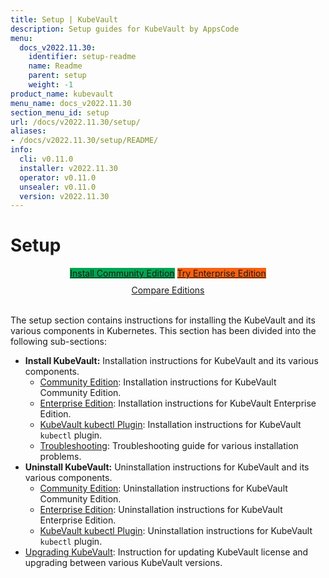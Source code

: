 ```yaml
---
title: Setup | KubeVault
description: Setup guides for KubeVault by AppsCode
menu:
  docs_v2022.11.30:
    identifier: setup-readme
    name: Readme
    parent: setup
    weight: -1
product_name: kubevault
menu_name: docs_v2022.11.30
section_menu_id: setup
url: /docs/v2022.11.30/setup/
aliases:
- /docs/v2022.11.30/setup/README/
info:
  cli: v0.11.0
  installer: v2022.11.30
  operator: v0.11.0
  unsealer: v0.11.0
  version: v2022.11.30
---
```


# Setup

<div style="text-align: center;">
  <a class="button is-link is-medium is-active has-text-weight-normal" href="/docs/v2022.11.30/setup/install/community" style="background:#00A651; width: 18rem;">Install Community Edition</a>
  <a class="button is-info is-medium is-active has-text-weight-normal" href="/docs/v2022.11.30/setup/install/enterprise"  style="background:#FC6011; width: 18rem;">Try Enterprise Edition</a>
  <a style="margin-top: 10px; display: block;" href="https://kubevault.com/pricing/">Compare Editions</a>
</div>
<br>

The setup section contains instructions for installing the KubeVault and its various components in Kubernetes. This section has been divided into the following sub-sections:

- **Install KubeVault:** Installation instructions for KubeVault and its various components.
  - [Community Edition](/docs/v2022.11.30/setup/install/community): Installation instructions for KubeVault Community Edition.
  - [Enterprise Edition](/docs/v2022.11.30/setup/install/enterprise): Installation instructions for KubeVault Enterprise Edition.
  - [KubeVault kubectl Plugin](/docs/v2022.11.30/setup/install/kubectl_plugin): Installation instructions for KubeVault `kubectl` plugin.
  - [Troubleshooting](/docs/v2022.11.30/setup/install/troubleshoting): Troubleshooting guide for various installation problems.
- **Uninstall KubeVault:** Uninstallation instructions for KubeVault and its various components.
  - [Community Edition](/docs/v2022.11.30/setup/uninstall/community): Uninstallation instructions for KubeVault Community Edition.
  - [Enterprise Edition](/docs/v2022.11.30/setup/uninstall/enterprise): Uninstallation instructions for KubeVault Enterprise Edition.
  - [KubeVault kubectl Plugin](/docs/v2022.11.30/setup/uninstall/kubectl_plugin): Uninstallation instructions for KubeVault `kubectl` plugin.
- [Upgrading KubeVault](/docs/v2022.11.30/setup/upgrade/): Instruction for updating KubeVault license and upgrading between various KubeVault versions.
